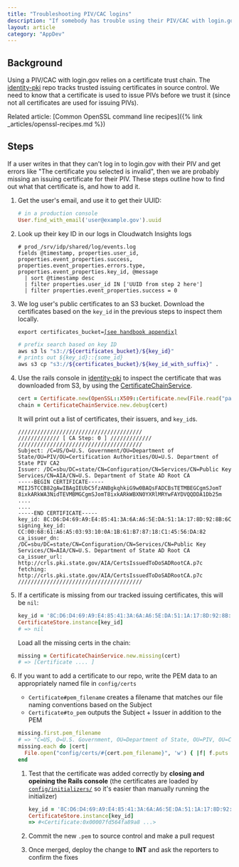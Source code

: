 ```yaml
---
title: "Troubleshooting PIV/CAC logins"
description: "If somebody has trouble using their PIV/CAC with login.gov"
layout: article
category: "AppDev"
---
```


## Background

Using a PIV/CAC with login.gov relies on a certificate trust chain. The [identity-pki](https://github.com/18f/identity-pki)
repo tracks trusted issuing certificates in source control. We need to know that a certificate is used to issue PIVs
before we trust it (since not all certificates are used for issuing PIVs).

Related article: [Common OpenSSL command line recipes]({% link _articles/openssl-recipes.md %})

## Steps

If a user writes in that they can't log in to login.gov with their PIV and get errors like "The certificate you selected is invalid",
then we are probably missing an issuing certificate for their PIV. These steps outline how to find out what that certificate is,
and how to add it.

1. Get the user's email, and use it to get their UUID:

    ```ruby
    # in a production console
    User.find_with_email('user@example.gov').uuid
    ```

1. Look up their key ID in our logs in Cloudwatch Insights logs

    ```
    # prod_/srv/idp/shared/log/events.log
    fields @timestamp, properties.user_id, properties.event_properties.success, properties.event_properties.errors.type, properties.event_properties.key_id, @message
      | sort @timestamp desc
      | filter properties.user_id IN ['UUID from step 2 here']
      | filter properties.event_properties.success = 0
    ```
1. We log user's public certificates to an S3 bucket.
   Download the certificates based on the `key_id` in the previous steps to inspect them locally.

    <pre><code>export certificates_bucket=<a href="https://docs.google.com/document/d/1ZMpi7Gj-Og1dn-qUBfQHqLc1Im7rUzDmIxKn11DPJzk/edit#heading=h.lr6u13hz0psq">[see handbook appendix]</a></code></pre>

   ```bash
   # prefix search based on key ID
   aws s3 ls "s3://${certificates_bucket}/${key_id}"
   # prints out ${key_id}::{some_id}
   aws s3 cp "s3://${certificates_bucket}/${key_id_with_suffix}" .
   ```

1. Use the rails console in [identity-pki](https://github.com/18f/identity-pki) to inspect the certificate that was downloaded from S3,
   by using the [CertificateChainService](https://github.com/18F/identity-pki/blob/main/app/services/certificate_chain_service.rb).

    ```ruby
    cert = Certificate.new(OpenSSL::X509::Certificate.new(File.read("path/to/cert")))
    chain = CertificateChainService.new.debug(cert)
    ```

    It will print out a list of certificates, their issuers, and `key_id`s.

    ```
    ///////////////////////////////////////
    ///////////// [ CA Step: 0 ] /////////////
    ///////////////////////////////////////
    Subject: /C=US/O=U.S. Government/OU=Department of State/OU=PIV/OU=Certification Authorities/OU=U.S. Department of State PIV CA2
    Issuer: /DC=sbu/DC=state/CN=Configuration/CN=Services/CN=Public Key Services/CN=AIA/CN=U.S. Department of State AD Root CA
    -----BEGIN CERTIFICATE-----
    MIIJ5TCCB82gAwIBAgIEUbC5fzANBgkqhkiG9w0BAQsFADCBsTETMBEGCgmSJomT
    8ixkARkWA3NidTEVMBMGCgmSJomT8ixkARkWBXN0YXRlMRYwFAYDVQQDDA1Db25m
    ....
    ....
    -----END CERTIFICATE-----
    key_id: 8C:D6:D4:69:A9:E4:85:41:3A:6A:A6:5E:DA:51:1A:17:8D:92:8B:6C
    signing_key_id: CC:00:68:61:A6:A5:03:93:10:0A:1B:61:B7:87:18:C1:45:56:DA:82
    ca_issuer_dn: /DC=sbu/DC=state/CN=Configuration/CN=Services/CN=Public Key Services/CN=AIA/CN=U.S. Department of State AD Root CA
    ca_issuer_url: http://crls.pki.state.gov/AIA/CertsIssuedToDoSADRootCA.p7c
    fetching: http://crls.pki.state.gov/AIA/CertsIssuedToDoSADRootCA.p7c
    ///////////////////////////////////////

   ```

1. If a certificate is missing from our tracked issuing certificates, this will be `nil`:

    ```ruby
    key_id = '8C:D6:D4:69:A9:E4:85:41:3A:6A:A6:5E:DA:51:1A:17:8D:92:8B:6C'
    CertificateStore.instance[key_id]
    # => nil
    ```

    Load all the missing certs in the chain:

    ```ruby
    missing = CertificateChainService.new.missing(cert)
    # => [Certificate .... ]
    ```

1. If you want to add a certificate to our repo, write the PEM data to an appropriately named file in `config/certs`

    - `Certificate#pem_filename` creates a filename that matches our file naming conventions based on the Subject
    - `Certificate#to_pem` outputs the Subject + Issuer in addition to the PEM

    ```ruby
    missing.first.pem_filename
    # => "C=US, O=U.S. Government, OU=Department of State, OU=PIV, OU=Certification Authorities, OU=U.S. Department of State PIV CA2.pem"
    missing.each do |cert|
      File.open("config/certs/#{cert.pem_filename}", 'w') { |f| f.puts cert.to_pem }
    end
    ```

    1. Test that the certificate was added correctly by **closing and opeining the Rails console** (the certificates are loaded by [`config/initializers/`](https://github.com/18F/identity-pki/blob/main/config/initializers/certificate_store.rb) so it's easier than manually running the initializer)

        ```ruby
        key_id = '8C:D6:D4:69:A9:E4:85:41:3A:6A:A6:5E:DA:51:1A:17:8D:92:8B:6C'
        CertificateStore.instance[key_id]
        => #<Certificate:0x00007fd564fa89a8 ...>
        ```

    1. Commit the new `.pem` to source control and make a pull request

    1. Once merged, deploy the change to **INT** and ask the reporters to confirm the fixes
